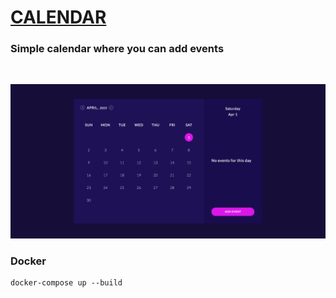 # [CALENDAR](https://calend4r.herokuapp.com/)

### Simple calendar where you can add events

<br>

![Calendar](https://github.com/erickferreir4/calendar/blob/master/app/assets/imgs/calendar.png?raw=true)


### Docker

```
docker-compose up --build
```
